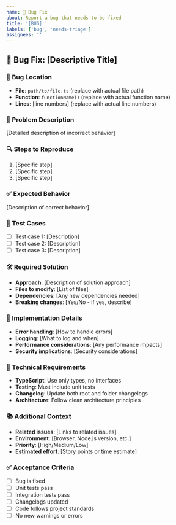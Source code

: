 ```yaml
---
name: 🐛 Bug Fix
about: Report a bug that needs to be fixed
title: '[BUG] '
labels: ['bug', 'needs-triage']
assignees: ''
---
```


## 🐛 Bug Fix: [Descriptive Title]

### 📍 Bug Location
- **File**: `path/to/file.ts` (replace with actual file path)
- **Function**: `functionName()` (replace with actual function name)
- **Lines**: [line numbers] (replace with actual line numbers)

### 🚨 Problem Description
[Detailed description of incorrect behavior]

### 🔍 Steps to Reproduce
1. [Specific step]
2. [Specific step]
3. [Specific step]

### ✅ Expected Behavior
[Description of correct behavior]

### 🧪 Test Cases
- [ ] Test case 1: [Description]
- [ ] Test case 2: [Description]
- [ ] Test case 3: [Description]

### 🛠️ Required Solution
- **Approach**: [Description of solution approach]
- **Files to modify**: [List of files]
- **Dependencies**: [Any new dependencies needed]
- **Breaking changes**: [Yes/No - if yes, describe]

### 📝 Implementation Details
- **Error handling**: [How to handle errors]
- **Logging**: [What to log and when]
- **Performance considerations**: [Any performance impacts]
- **Security implications**: [Security considerations]

### 🔧 Technical Requirements
- **TypeScript**: Use only types, no interfaces
- **Testing**: Must include unit tests
- **Changelog**: Update both root and folder changelogs
- **Architecture**: Follow clean architecture principles

### 📚 Additional Context
- **Related issues**: [Links to related issues]
- **Environment**: [Browser, Node.js version, etc.]
- **Priority**: [High/Medium/Low]
- **Estimated effort**: [Story points or time estimate]

### ✅ Acceptance Criteria
- [ ] Bug is fixed
- [ ] Unit tests pass
- [ ] Integration tests pass
- [ ] Changelogs updated
- [ ] Code follows project standards
- [ ] No new warnings or errors
